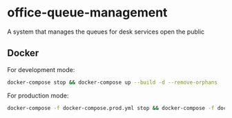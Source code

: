 # office-queue-management

A system that manages the queues for desk services open the public

## Docker

For development mode:

```sh
docker-compose stop && docker-compose up --build -d --remove-orphans
```

For production mode:

```sh
docker-compose -f docker-compose.prod.yml stop && docker-compose -f docker-compose.prod.yml up --build -d
```
